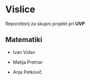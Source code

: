 # Vislice
Reporzitorij za skupni projekt pri **UVP**

## Matematiki

- Ivan Vidav

- Matija Pretnar

- Anja Petkovič